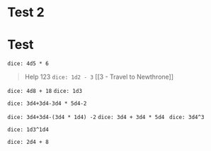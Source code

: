 # Test 2
# Test 




`dice: 4d5 * 6`






> Help 123 `dice: 1d2 - 3` [[3 - Travel to Newthrone]]

`dice: 4d8 + 18` `dice: 1d3`

`dice: 3d4+3d4-3d4 * 5d4-2`

`dice: 3d4+3d4-(3d4 * 1d4) -2` `dice: 3d4 + 3d4 * 5d4 ` `dice: 3d4^3`

`dice: 1d3^1d4`


`dice: 2d4 + 8`

